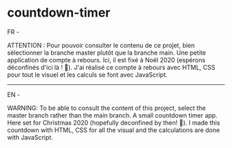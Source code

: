 # countdown-timer

FR -

ATTENTION : Pour pouvoir consulter le contenu de ce projet, bien sélectionner la branche master plutôt que la branche main.
Une petite application de compte à rebours. Ici, il est fixé à Noël 2020 (espérons déconfinés d'ici là ! 🙏). J'ai réalisé ce compte à rebours avec HTML, CSS pour tout le visuel et les calculs se font avec JavaScript.

__________

EN -

WARNING: To be able to consult the content of this project, select the master branch rather than the main branch.
A small countdown timer app. Here set for Christmas 2020 (hopefully deconfined by then! 🙏). I made this countdown with HTML, CSS for all the visual and the calculations are done with JavaScript.
